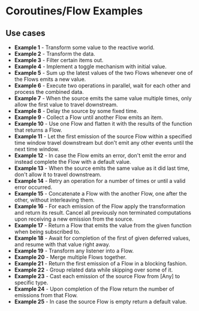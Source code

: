 # Coroutines/Flow Examples

## Use cases

* **Example 1** - Transform some value to the reactive world.
* **Example 2** - Transform the data.
* **Example 3** - Filter certain items out.
* **Example 4** - Implement a toggle mechanism with initial value.
* **Example 5** - Sum up the latest values of the two Flows whenever one of the Flows emits a new value.
* **Example 6** - Execute two operations in parallel, wait for each other and process the combined data.
* **Example 7** - When the source emits the same value multiple times, only allow the first value to travel downstream.
* **Example 8** - Delay the source by some fixed time.
* **Example 9** - Collect a Flow until another Flow emits an item.
* **Example 10** - Use one Flow and flatten it with the results of the function that returns a Flow.
* **Example 11** - Let the first emission of the source Flow within a specified time window travel downstream but don't
  emit any other events until the next time window.
* **Example 12** - In case the Flow emits an error, don't emit the error and instead complete the Flow with a default
  value.
* **Example 13** - When the source emits the same value as it did last time, don't allow it to travel downstream.
* **Example 14** - Retry an operation for a number of times or until a valid error occurred.
* **Example 15** - Concatenate a Flow with the another Flow, one after the other, without interleaving them.
* **Example 16** - For each emission of the Flow apply the transformation and return its result. Cancel all previously
  non terminated computations upon receiving a new emission from the source.
* **Example 17** - Return a Flow that emits the value from the given function when being subscribed to.
* **Example 18** - Await for completion of the first of given deferred values, and resume with that value right away.
* **Example 19** - Transform any listener into a Flow.
* **Example 20** - Merge multiple Flows together.
* **Example 21** - Return the first emission of a Flow in a blocking fashion.
* **Example 22** - Group related data while skipping over some of it.
* **Example 23** - Cast each emission of the source Flow from [Any] to specific type.
* **Example 24** - Upon completion of the Flow return the number of emissions from that Flow.
* **Example 25** - In case the source Flow is empty return a default value.
